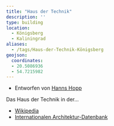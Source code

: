 ```yaml
---
title: "Haus der Technik"
description: ''
type: building
location:
  - Königsberg
  - Kaliningrad
aliases:
  - /tags/Haus-der-Technik-Königsberg
geojson:
  coordinates:
  - 20.5086936
  - 54.7215982
---
```


* Entworfen von [Hanns Hopp](/tags/Hans-Hopp)

Das Haus der Technik in der...
* [Wikipedia](https://de.wikipedia.org/wiki/Haus_der_Technik_(K%C3%B6nigsberg))
* [Internationalen Architektur-Datenbank](https://deu.archinform.net/projekte/12442.htm)
